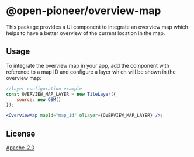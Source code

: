 # @open-pioneer/overview-map

This package provides a UI component to integrate an overview map which helps to have a better overview of the current location in the map.

## Usage

To integrate the overview map in your app, add the component with reference to a map ID and configure a layer which will be shown in the overview map:

```jsx
//layer configuration example
const OVERVIEW_MAP_LAYER = new TileLayer({
    source: new OSM()
});

<OverviewMap mapId="map_id" olLayer={OVERVIEW_MAP_LAYER} />;
```

## License

[Apache-2.0](https://www.apache.org/licenses/LICENSE-2.0)
